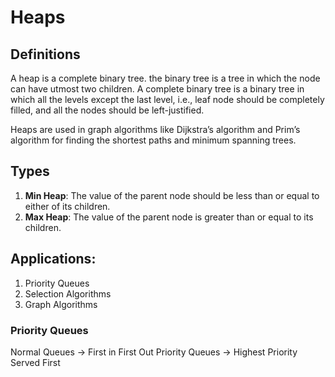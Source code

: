 # Heaps

## Definitions
A heap is a complete binary tree.
the binary tree is a tree in which the node can have utmost two children.
A complete binary tree is a binary tree in which all the levels except the last level, i.e., leaf node should be completely filled, and all the nodes should be left-justified.

Heaps are used in graph algorithms like Dijkstra’s algorithm and Prim’s algorithm for finding the shortest paths and minimum spanning trees.


## Types
1. **Min Heap**: The value of the parent node should be less than or equal to either of its children.
2. **Max Heap**: The value of the parent node is greater than or equal to its children.

## Applications: 
1. Priority Queues
2. Selection Algorithms
3. Graph Algorithms

### Priority Queues

Normal Queues   -> First in First Out
Priority Queues -> Highest Priority Served First
